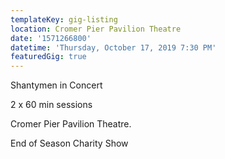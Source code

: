 ```yaml
---
templateKey: gig-listing
location: Cromer Pier Pavilion Theatre
date: '1571266800'
datetime: 'Thursday, October 17, 2019 7:30 PM'
featuredGig: true
---
```

Shantymen in Concert

2 x 60 min sessions

Cromer Pier Pavilion Theatre.

End of Season Charity Show
